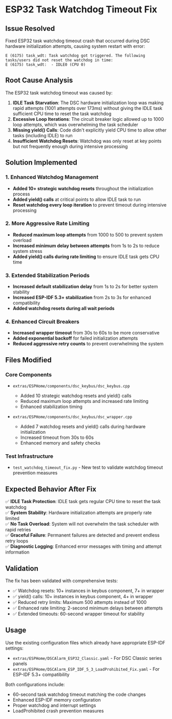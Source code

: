 # ESP32 Task Watchdog Timeout Fix

## Issue Resolved
Fixed ESP32 task watchdog timeout crash that occurred during DSC hardware initialization attempts, causing system restart with error:
```
E (6175) task_wdt: Task watchdog got triggered. The following tasks/users did not reset the watchdog in time:
E (6175) task_wdt:  - IDLE0 (CPU 0)
```

## Root Cause Analysis
The ESP32 task watchdog timeout was caused by:

1. **IDLE Task Starvation**: The DSC hardware initialization loop was making rapid attempts (1001 attempts over 173ms) without giving the IDLE task sufficient CPU time to reset the task watchdog
2. **Excessive Loop Iterations**: The circuit breaker logic allowed up to 1000 loop attempts, which was overwhelming the task scheduler
3. **Missing yield() Calls**: Code didn't explicitly yield CPU time to allow other tasks (including IDLE) to run
4. **Insufficient Watchdog Resets**: Watchdog was only reset at key points but not frequently enough during intensive processing

## Solution Implemented

### 1. Enhanced Watchdog Management
- **Added 10+ strategic watchdog resets** throughout the initialization process
- **Added yield() calls** at critical points to allow IDLE task to run
- **Reset watchdog every loop iteration** to prevent timeout during intensive processing

### 2. More Aggressive Rate Limiting
- **Reduced maximum loop attempts** from 1000 to 500 to prevent system overload
- **Increased minimum delay between attempts** from 1s to 2s to reduce system stress
- **Added yield() calls during rate limiting** to ensure IDLE task gets CPU time

### 3. Extended Stabilization Periods
- **Increased default stabilization delay** from 1s to 2s for better system stability
- **Increased ESP-IDF 5.3+ stabilization** from 2s to 3s for enhanced compatibility
- **Added watchdog resets during all wait periods**

### 4. Enhanced Circuit Breakers
- **Increased wrapper timeout** from 30s to 60s to be more conservative
- **Added exponential backoff** for failed initialization attempts
- **Reduced aggressive retry counts** to prevent overwhelming the system

## Files Modified

### Core Components
- `extras/ESPHome/components/dsc_keybus/dsc_keybus.cpp`
  - Added 10 strategic watchdog resets and yield() calls
  - Reduced maximum loop attempts and increased rate limiting
  - Enhanced stabilization timing

- `extras/ESPHome/components/dsc_keybus/dsc_wrapper.cpp`
  - Added 7 watchdog resets and yield() calls during hardware initialization
  - Increased timeout from 30s to 60s
  - Enhanced memory and safety checks

### Test Infrastructure
- `test_watchdog_timeout_fix.py` - New test to validate watchdog timeout prevention measures

## Expected Behavior After Fix

✅ **IDLE Task Protection**: IDLE task gets regular CPU time to reset the task watchdog  
✅ **System Stability**: Hardware initialization attempts are properly rate limited  
✅ **No Task Overload**: System will not overwhelm the task scheduler with rapid retries  
✅ **Graceful Failure**: Permanent failures are detected and prevent endless retry loops  
✅ **Diagnostic Logging**: Enhanced error messages with timing and attempt information  

## Validation

The fix has been validated with comprehensive tests:
- ✅ Watchdog resets: 10+ instances in keybus component, 7+ in wrapper
- ✅ yield() calls: 10+ instances in keybus component, 4+ in wrapper  
- ✅ Reduced retry limits: Maximum 500 attempts instead of 1000
- ✅ Enhanced rate limiting: 2-second minimum delays between attempts
- ✅ Extended timeouts: 60-second wrapper timeout for stability

## Usage

Use the existing configuration files which already have appropriate ESP-IDF settings:
- `extras/ESPHome/DSCAlarm_ESP32_Classic.yaml` - For DSC Classic series panels
- `extras/ESPHome/DSCAlarm_ESP_IDF_5_3_LoadProhibited_Fix.yaml` - For ESP-IDF 5.3+ compatibility

Both configurations include:
- 60-second task watchdog timeout matching the code changes
- Enhanced ESP-IDF memory configuration  
- Proper watchdog and interrupt settings
- LoadProhibited crash prevention measures